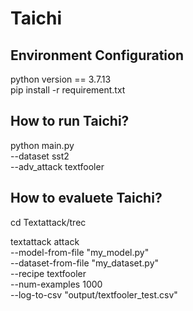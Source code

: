 # Taichi

## Environment Configuration
python version == 3.7.13 \
pip install -r requirement.txt

## How to run Taichi?
python main.py \
--dataset sst2 \
--adv_attack textfooler 

## How to evaluete Taichi?
cd Textattack/trec

textattack attack \
--model-from-file "my_model.py" \
--dataset-from-file "my_dataset.py" \
--recipe textfooler  \
--num-examples 1000 \
--log-to-csv "output/textfooler_test.csv" 
